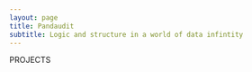 ```yaml
---
layout: page
title: Pandaudit 
subtitle: Logic and structure in a world of data infintity
---
```


PROJECTS
